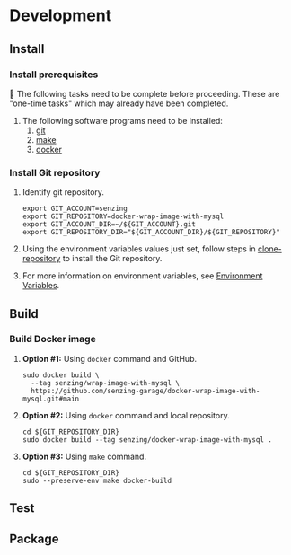 # Development

## Install

### Install prerequisites

:thinking: The following tasks need to be complete before proceeding.
These are "one-time tasks" which may already have been completed.

1. The following software programs need to be installed:
    1. [git](https://github.com/senzing-garage/knowledge-base/blob/main/WHATIS/git.md)
    1. [make](https://github.com/senzing-garage/knowledge-base/blob/main/WHATIS/make.md)
    1. [docker](https://github.com/senzing-garage/knowledge-base/blob/main/WHATIS/docker.md)

### Install Git repository

1. Identify git repository.

    ```console
    export GIT_ACCOUNT=senzing
    export GIT_REPOSITORY=docker-wrap-image-with-mysql
    export GIT_ACCOUNT_DIR=~/${GIT_ACCOUNT}.git
    export GIT_REPOSITORY_DIR="${GIT_ACCOUNT_DIR}/${GIT_REPOSITORY}"

    ```

1. Using the environment variables values just set, follow steps in
   [clone-repository](https://github.com/senzing-garage/knowledge-base/blob/main/HOWTO/clone-repository.md) to install the Git repository.
1. For more information on environment variables,
   see [Environment Variables](https://github.com/senzing-garage/knowledge-base/blob/main/lists/environment-variables.md).

## Build

### Build Docker image

1. **Option #1:** Using `docker` command and GitHub.

    ```console
    sudo docker build \
      --tag senzing/wrap-image-with-mysql \
      https://github.com/senzing-garage/docker-wrap-image-with-mysql.git#main
    ```

1. **Option #2:** Using `docker` command and local repository.

    ```console
    cd ${GIT_REPOSITORY_DIR}
    sudo docker build --tag senzing/docker-wrap-image-with-mysql .
    ```

1. **Option #3:** Using `make` command.

    ```console
    cd ${GIT_REPOSITORY_DIR}
    sudo --preserve-env make docker-build
    ```

## Test

## Package
